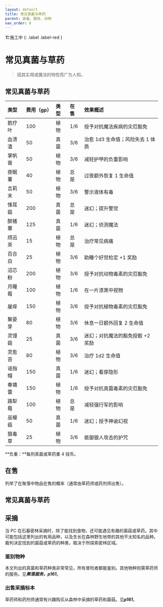 ```yaml
---
layout: default
title: 常见真菌与草药
parent: 装备、服务、动物
nav_order: 8
---
```


🏗️施工中
{: .label .label-red }

# 常见真菌与草药

> 因其实用或魔法的特性而广为人知。

## 常见真菌与草药

| **类型** | **费用（gp）** | **类型** | **在售** | **效果概述**                     |
| :------- | :------------- | :------- | :------- | :------------------------------- |
| 箭疗叶   | 100            | 植物     | 1/6      | 授予对抗魔法疾病的灾厄豁免       |
| 血溃渣   | 50             | 真菌     | 3/6      | 治愈 1d3 生命值；风险失去 1 体质 |
| 掌帆膏   | 50             | 植物     | 3/6      | 减轻护甲的负重影响               |
| 夜眠薯   | 40             | 植物     | 总是     | 过夜额外恢复 1 生命值            |
| 吉莉末   | 50             | 植物     | 3/6      | 警示液体有毒                     |
| 悚耳菇   | 200            | 真菌     | 总是     | 迷幻；提升警觉                   |
| 醉猪蕈   | 125            | 真菌     | 1/6      | 迷幻；侦测魔法                   |
| 颀迅茶   | 15             | 植物     | 总是     | 治疗常见病痛                     |
| 百合白   | 25             | 植物     | 3/6      | 助睡个好觉检定 +1 奖励           |
| 沼芯粉   | 200            | 植物     | 3/6      | 授予对抗动物毒素的灾厄豁免       |
| 月瞳莓   | 100            | 植物     | 1/6      | 在一片漆黑中视物                 |
| 屡痒     | 150            | 植物     | 3/6      | 授予对抗植物毒素的灾厄豁免       |
| 黧荽芽   | 80             | 植物     | 3/6      | 休息一日额外回复 2 生命值        |
| 灵馒菇   | 25             | 真菌     | 3/6      | 迷幻；对抗魔法的豁免投骰 +2 奖励 |
| 灵愈苔   | 80             | 植物     | 3/6      | 治疗 1d2 生命值                  |
| 谣指帽   | 150            | 真菌     | 1/6      | 迷幻；看穿隐形                   |
| 春塘蕾   | 150            | 植物     | 1/6      | 授予对抗真菌毒素的灾厄豁免       |
| 路犁莓   | 100            | 植物     | 总是     | 减轻强行军的影响                 |
| 巫蠔菇   | 50             | 真菌     | 1/6      | 迷幻；授予神谕幻视               |
| 狼毒草   | 25             | 植物     | 3/6      | 抵御狼人攻击的护咒               |

**负重：**每剂真菌或草药重 4 钱币。

## 在售

列举了在聚落中物品在售的概率（通常由草药师或药剂师出售）。

## 常见真菌与草药

## 采摘

当 PC 在石墓密林采摘时，除了能找到食物，还可能遇见有趣的菌菇或草药。其中可能包括这里列出的有用品种，以及生长在森林野生地带的其他不太知名的品种。裁判决定找到的菌菇或草药的种类，取决于所探索密林区域。

### 鉴别物种

本文列出的真菌和草药种类非常常见，所有冒险者都能鉴别。其他物种则需草药师的服务。见***聚落服务，p161***。

### 出售采摘标本

草药师和药剂师通常有兴趣购买从森林中采摘的草药和菌菇。见***p161***。
